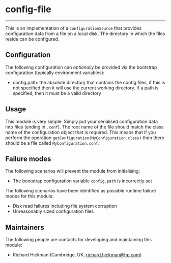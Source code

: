 # config-file

---

 This is an implementation of a `ConfigurationSource` that provides
 configuration data from a file on a local disk. The directory in which the
 files reside can be configured.


## Configuration

 The following configuration can *optionally* be provided via the bootstrap
 configuration (typically environment variables):

 - config.path: the absolute directory that contains the config files, if this
  is not specified then it will use the current working directory. If a path is
  specified, then it must be a valid directory


## Usage

 This module is very simple. Simply put your serialised configuration data into
 files (ending in `.conf`). The root name of the file should match the class
 name of the configuration object that is required. This means that if you
 perform the operation `getConfiguration(MyConfiguration.class)` then there
 should be a file called `MyConfiguration.conf`.


## Failure modes

 The following scenarios will prevent the module from initialising:

 - The bootstrap configuration variable `config.path` is incorrectly set

 The following scenarios have been identified as possible runtime failure modes
 for this module:

 - Disk read failures including file system corruption
 - Unreasonably sized configuration files


## Maintainers

 The following people are contacts for developing and maintaining this module:

 - Richard Hickman (Cambridge, UK, richard.hickman@hp.com)
